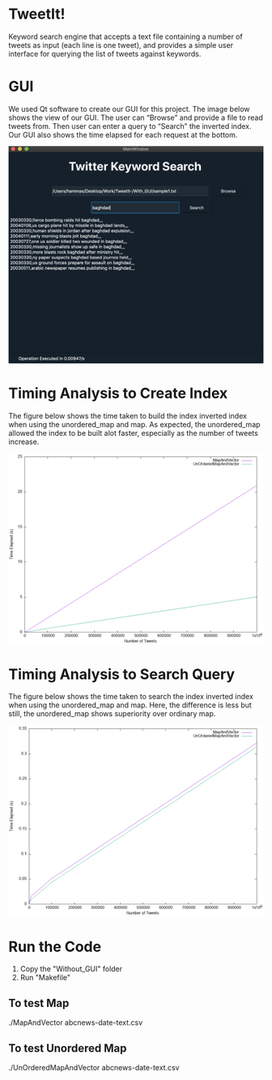 # TweetIt!

Keyword search engine that accepts a text file containing a number of tweets as input (each line is one tweet), and provides a simple user interface for querying the list of tweets against keywords.

# GUI

We used Qt software to create our GUI for this project. The image below shows the view of our GUI. The user can “Browse” and provide a file to read tweets from. Then user can enter a query to “Search” the inverted index. Our GUI also shows the time elapsed for each request at the bottom.

![plot](./GUI_Image.png)

# Timing Analysis to Create Index

The figure below shows the time taken to build the index inverted index when using the unordered_map ​and ​map. ​As expected, the unordered_map allowed the index to be built alot faster, especially as the number of tweets increase.


![plot](./Timing_Analysis/index_creation_plot.png)


# Timing Analysis to Search Query

The figure below shows the time taken to search the index inverted index when using the unordered_map ​and ​map. ​Here, the difference is less but still, the unordered_map shows superiority over ordinary map.

![plot](./Timing_Analysis/search_timing_plot.png)


# Run the Code

1. Copy the "Without_GUI" folder
2. Run "Makefile"

## To test Map

./MapAndVector abcnews-date-text.csv

## To test Unordered Map

./UnOrderedMapAndVector abcnews-date-text.csv
